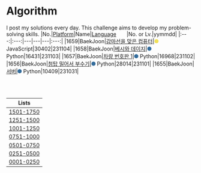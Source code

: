# Algorithm
I post my solutions every day. This challenge aims to develop my problem-solving skills.
|No.|[Platform](https://github.com/hwahyeon/solved-algorithms/tree/main/attributes/platform)|Name|[Language](https://github.com/hwahyeon/solved-algorithms/tree/main/attributes/language)&nbsp;&nbsp;&nbsp;&nbsp;&nbsp;&nbsp;&nbsp;|No. or Lv.|yymmdd|
|:---:|:---:|---|---|---|:---:|
|1659|BaekJoon|[감마선을 맞은 컴퓨터](https://github.com/hwahyeon/solved-algorithms/blob/main/JavaScript/BaekJoon%20%7C%20%EA%B0%90%EB%A7%88%EC%84%A0%EC%9D%84%20%EB%A7%9E%EC%9D%80%20%EC%BB%B4%ED%93%A8%ED%84%B0.js)|<img src="https://github.com/hwahyeon/solved-algorithms/blob/main/attributes/language/JavaScript.svg" width="11" height="11"/> JavaScript|30402|231104|
|1658|BaekJoon|[베시와 데이지](https://github.com/hwahyeon/solved-algorithms/blob/main/Python/BaekJoon%202/BaekJoon%20%7C%20%EB%B2%A0%EC%8B%9C%EC%99%80%20%EB%8D%B0%EC%9D%B4%EC%A7%80.py)|<img src="https://github.com/hwahyeon/solved-algorithms/blob/main/attributes/language/Python.svg" width="11" height="11"/> Python|16431|231103|
|1657|BaekJoon|[차량 번호판 1](https://github.com/hwahyeon/solved-algorithms/blob/main/Python/BaekJoon%202/BaekJoon%20%7C%20%EC%B0%A8%EB%9F%89%20%EB%B2%88%ED%98%B8%ED%8C%90%201.py)|<img src="https://github.com/hwahyeon/solved-algorithms/blob/main/attributes/language/Python.svg" width="11" height="11"/> Python|16968|231102|
|1656|BaekJoon|[첨탑 밀어서 부수기](https://github.com/hwahyeon/solved-algorithms/blob/main/Python/BaekJoon%202/BaekJoon%20%7C%20%EC%B2%A8%ED%83%91%20%EB%B0%80%EC%96%B4%EC%84%9C%20%EB%B6%80%EC%88%98%EA%B8%B0.py)|<img src="https://github.com/hwahyeon/solved-algorithms/blob/main/attributes/language/Python.svg" width="11" height="11"/> Python|28014|231101|
|1655|BaekJoon|[서버](https://github.com/hwahyeon/solved-algorithms/blob/main/Python/BaekJoon%202/BaekJoon%20%7C%20%EC%84%9C%EB%B2%84.py)|<img src="https://github.com/hwahyeon/solved-algorithms/blob/main/attributes/language/Python.svg" width="11" height="11"/> Python|10409|231031|

<br/>
<br/>

|Lists|
|:---:|
|[1501-1750](./lists/1501-1750.md)|
|[1251-1500](./lists/1251-1500.md)|
|[1001-1250](./lists/1001-1250.md)|
|[0751-1000](./lists/0751-1000.md)|
|[0501-0750](./lists/0501-0750.md)|
|[0251-0500](./lists/0251-0500.md)|
|[0001-0250](./lists/0001-0250.md)|


<!-- <details>
<summary>Hide/Show</summary>
</details> -->
